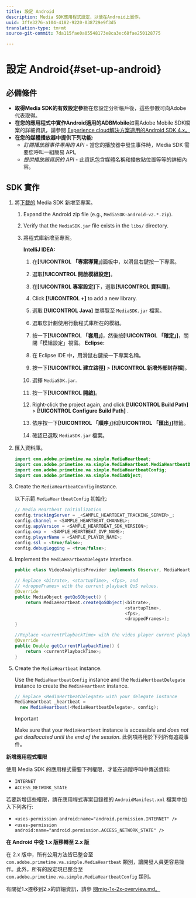 ```yaml
---
title: 設定 Android
description: Media SDK應用程式設定，以便在Android上實作。
uuid: 3ffe3276-a104-4182-9220-038729e9f3d5
translation-type: tm+mt
source-git-commit: 7da115fae0a05548173e8ca3ec68fae250128775

---
```



# 設定 Android{#set-up-android}

## 必備條件

* **取得Media SDK的有效設定參**&#x200B;數在您設定分析帳戶後，這些參數可向Adobe代表取得。
* **在您的應用程式中實作Android適用的ADBMobile**&#x200B;如需Adobe Mobile SDK檔案的詳細資訊，請參閱 [Experience cloud解決方案適用的Android SDK 4.x。](https://marketing.adobe.com/resources/help/en_US/mobile/android/)
* **在您的媒體播放器中提供下列功能:**
   * *訂閱播放器事件專用的 API* - 當您的播放器中發生事件時，Media SDK 需要您呼叫一組簡易 API。
   * *提供播放器資訊的 API* - 此資訊包含媒體名稱和播放點位置等等的詳細內容。

## SDK 實作

1. 將[下載的](/help/sdk-implement/download-sdks.md#download-2x-sdks) Media SDK 新增至專案。

   1. Expand the Android zip file (e.g., `MediaSDK-android-v2.*.zip`).
   1. Verify that the `MediaSDK.jar` file exists in the `libs/` directory.

   1. 將程式庫新增至專案。

      **IntelliJ IDEA:**

      1. 在&#x200B;**[!UICONTROL 「專案導覽」]**&#x200B;面板中，以滑鼠右鍵按一下專案。
      1. 選取&#x200B;**[!UICONTROL 開啟模組設定]**。
      1. 在&#x200B;**[!UICONTROL 專案設定]**&#x200B;下，選取&#x200B;**[!UICONTROL 資料庫]**。

      1. Click **[!UICONTROL +]** to add a new library.
      1. 選取 **[!UICONTROL Java]** 並導覽至 `MediaSDK.jar` 檔案。

      1. 選取您計劃使用行動程式庫所在的模組。
      1. 按一下&#x200B;**[!UICONTROL 「套用」]**，然後按&#x200B;**[!UICONTROL 「確定」]**，關閉「模組設定」視窗。
      **Eclipse:**

      1. 在 Eclipse IDE 中，用滑鼠右鍵按一下專案名稱。
      1. 按一下&#x200B;**[!UICONTROL 建立路徑]** &gt; **[!UICONTROL 新增外部封存檔]**。
      1. 選擇 `MediaSDK.jar`.
      1. 按一下&#x200B;**[!UICONTROL 開啟]**。
      1. Right-click the project again, and click  **[!UICONTROL Build Path]** &gt; **[!UICONTROL Configure Build Path]** .
      1. 依序按一下&#x200B;**[!UICONTROL 「順序」]**&#x200B;和&#x200B;**[!UICONTROL 「匯出」]**&#x200B;標籤。

      1. 確認已選取 `MediaSDK.jar` 檔案。


1. 匯入資料庫。

   ```java
   import com.adobe.primetime.va.simple.MediaHeartbeat; 
   import com.adobe.primetime.va.simple.MediaHeartbeat.MediaHeartbeatDelegate; 
   import com.adobe.primetime.va.simple.MediaHeartbeatConfig; 
   import com.adobe.primetime.va.simple.MediaObject; 
   ```

1. Create the `MediaHeartbeatConfig` instance.

   以下示範 `MediaHeartbeatConfig` 初始化:

   ```java
   // Media Heartbeat Initialization 
   config.trackingServer = _<SAMPLE_HEARTBEAT_TRACKING_SERVER>_; 
   config.channel = <SAMPLE_HEARTBEAT_CHANNEL>; 
   config.appVersion = <SAMPLE_HEARTBEAT_SDK_VERSION>; 
   config.ovp =  <SAMPLE_HEARTBEAT_OVP_NAME>; 
   config.playerName = <SAMPLE_PLAYER_NAME>; 
   config.ssl = <true/false>; 
   config.debugLogging = <true/false>; 
   ```

1. Implement the `MediaHeartbeatDelegate` interface.

   ```java
   public class VideoAnalyticsProvider implements Observer, MediaHeartbeatDelegate{}
   ```

   ```java
   // Replace <bitrate>, <startupTime>, <fps>, and  
   // <droppeFrames> with the current playback QoS values.  
   @Override 
   public MediaObject getQoSObject() { 
       return MediaHeartbeat.createQoSObject(<bitrate>,  
                                             <startupTime>,  
                                             <fps>,  
                                             <droppedFrames>); 
   } 
   
   //Replace <currentPlaybackTime> with the video player current playback time 
   @Override 
   public Double getCurrentPlaybackTime() { 
       return <currentPlaybackTime>; 
   }
   ```

1. Create the `MediaHeartbeat` instance.

   Use the `MediaHeartbeatConfig` instance and the `MediaHertbeatDelegate` instance to create the `MediaHeartbeat` instance.

   ```java
   // Replace <MediaHertbeatDelegate> with your delegate instance 
   MediaHeartbeat _heartbeat =  
     new MediaHeartbeat(<MediaHeartbeatDelegate>, config);
   ```

   >[!IMPORTANT]
   >
   >Make sure that your `MediaHeartbeat` instance is accessible and *does not get deallocated until the end of the session*. 此例項將用於下列所有追蹤事件。

**新增應用程式權限**

使用 Media SDK 的應用程式需要下列權限，才能在追蹤呼叫中傳送資料:

* `INTERNET`
* `ACCESS_NETWORK_STATE`

若要新增這些權限，請在應用程式專案目錄裡的 `AndroidManifest.xml` 檔案中加入下列各行:

* `<uses-permission android:name="android.permission.INTERNET" />`
* `<uses-permission android:name="android.permission.ACCESS_NETWORK_STATE" />`

**在 Android 中從 1.x 版移轉至 2.x 版**

在 2.x 版中，所有公用方法皆已整合至 `com.adobe.primetime.va.simple.MediaHeartbeat` 類別，讓開發人員更容易操作。此外，所有的設定現已整合至 `com.adobe.primetime.va.simple.MediaHeartbeatConfig` 類別。

有關從1.x遷移到2.x的詳細資訊，請參 [閱mig-1x-2x-overview.md。](/help/sdk-implement/va-1x-to-2x/mig-1x-2x-overview.md)
